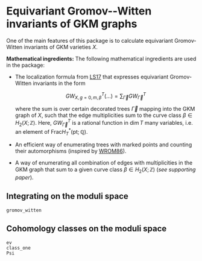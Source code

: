 
# Equivariant Gromov--Witten invariants of GKM graphs

One of the main features of this package is to calculate equivariant Gromov-Witten invariants of GKM varieties $X$.

**Mathematical ingredients:**
The following mathematical ingredients are used in the package:
  - The localization formula from [LS17](@cite) that expresses equivariant Gromov-Witten invariants in the form
    ```math
      GW^T_{X,g=0,m,\beta}(...) = \sum_{\overrightarrow{\Gamma}} GW^T_{\overrightarrow{\Gamma}}
    ```
    where the sum is over certain decorated trees $\overrightarrow{\Gamma}$ mapping into the GKM graph of $X$, such that the edge multiplicities sum to the curve class $\beta\in H_2(X;\mathbb{Z})$.
    Here, $GW^T_{\overrightarrow{\Gamma}}$ is a rational function in $\dim{T}$ many variables, i.e. an element of $\text{Frac}H_T^*(\text{pt};\mathbb{Q})$.

  - An efficient way of enumerating trees with marked points and counting their automorphisms (inspired by [WROM86](@cite)).

  - A way of enumerating all combination of edges with multiplicities in the GKM graph that sum to a given curve class $\beta\in H_2(X;\mathbb{Z})$ (*see supporting paper*).

## Integrating on the moduli space

```@docs
gromov_witten
```

## Cohomology classes on the moduli space

```@docs
ev
class_one
Psi
```
